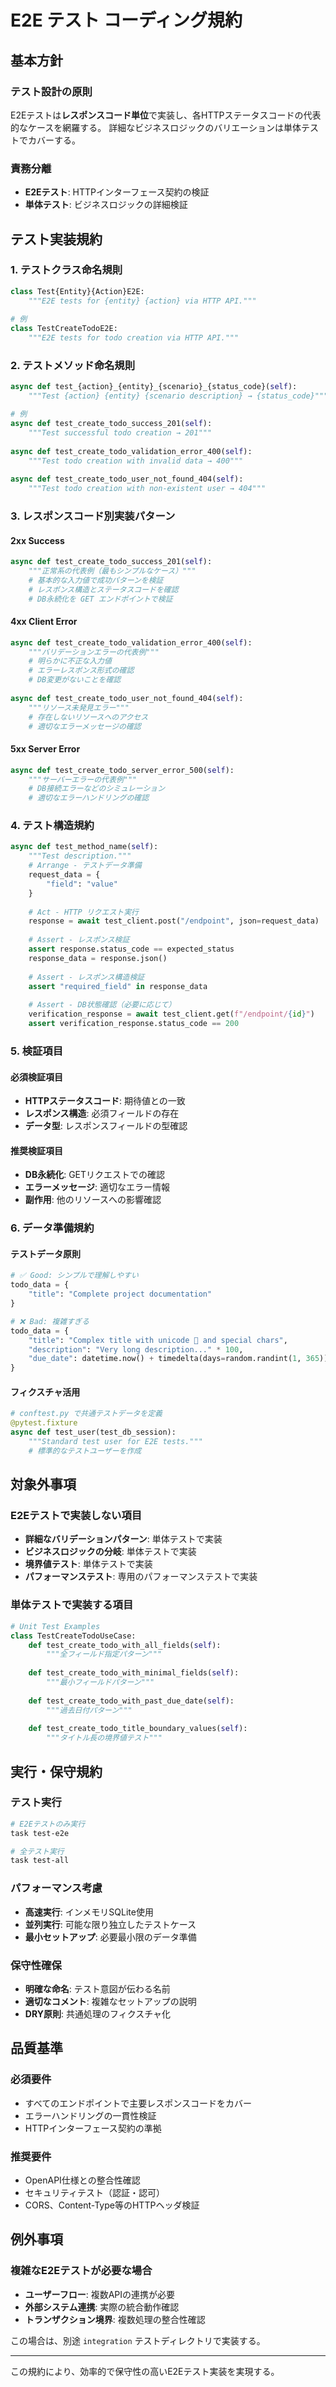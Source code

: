 # E2E テスト コーディング規約

## 基本方針

### テスト設計の原則
E2Eテストは**レスポンスコード単位**で実装し、各HTTPステータスコードの代表的なケースを網羅する。
詳細なビジネスロジックのバリエーションは単体テストでカバーする。

### 責務分離
- **E2Eテスト**: HTTPインターフェース契約の検証
- **単体テスト**: ビジネスロジックの詳細検証

## テスト実装規約

### 1. テストクラス命名規則

```python
class Test{Entity}{Action}E2E:
    """E2E tests for {entity} {action} via HTTP API."""
    
# 例
class TestCreateTodoE2E:
    """E2E tests for todo creation via HTTP API."""
```

### 2. テストメソッド命名規則

```python
async def test_{action}_{entity}_{scenario}_{status_code}(self):
    """Test {action} {entity} {scenario description} → {status_code}"""

# 例
async def test_create_todo_success_201(self):
    """Test successful todo creation → 201"""
    
async def test_create_todo_validation_error_400(self):
    """Test todo creation with invalid data → 400"""
    
async def test_create_todo_user_not_found_404(self):
    """Test todo creation with non-existent user → 404"""
```

### 3. レスポンスコード別実装パターン

#### 2xx Success
```python
async def test_create_todo_success_201(self):
    """正常系の代表例（最もシンプルなケース）"""
    # 基本的な入力値で成功パターンを検証
    # レスポンス構造とステータスコードを確認
    # DB永続化を GET エンドポイントで検証
```

#### 4xx Client Error
```python
async def test_create_todo_validation_error_400(self):
    """バリデーションエラーの代表例"""
    # 明らかに不正な入力値
    # エラーレスポンス形式の確認
    # DB変更がないことを確認
    
async def test_create_todo_user_not_found_404(self):
    """リソース未発見エラー"""
    # 存在しないリソースへのアクセス
    # 適切なエラーメッセージの確認
```

#### 5xx Server Error
```python
async def test_create_todo_server_error_500(self):
    """サーバーエラーの代表例"""
    # DB接続エラーなどのシミュレーション
    # 適切なエラーハンドリングの確認
```

### 4. テスト構造規約

```python
async def test_method_name(self):
    """Test description."""
    # Arrange - テストデータ準備
    request_data = {
        "field": "value"
    }
    
    # Act - HTTP リクエスト実行
    response = await test_client.post("/endpoint", json=request_data)
    
    # Assert - レスポンス検証
    assert response.status_code == expected_status
    response_data = response.json()
    
    # Assert - レスポンス構造検証
    assert "required_field" in response_data
    
    # Assert - DB状態確認（必要に応じて）
    verification_response = await test_client.get(f"/endpoint/{id}")
    assert verification_response.status_code == 200
```

### 5. 検証項目

#### 必須検証項目
- **HTTPステータスコード**: 期待値との一致
- **レスポンス構造**: 必須フィールドの存在
- **データ型**: レスポンスフィールドの型確認

#### 推奨検証項目
- **DB永続化**: GETリクエストでの確認
- **エラーメッセージ**: 適切なエラー情報
- **副作用**: 他のリソースへの影響確認

### 6. データ準備規約

#### テストデータ原則
```python
# ✅ Good: シンプルで理解しやすい
todo_data = {
    "title": "Complete project documentation"
}

# ❌ Bad: 複雑すぎる
todo_data = {
    "title": "Complex title with unicode 🚀 and special chars",
    "description": "Very long description..." * 100,
    "due_date": datetime.now() + timedelta(days=random.randint(1, 365))
}
```

#### フィクスチャ活用
```python
# conftest.py で共通テストデータを定義
@pytest.fixture
async def test_user(test_db_session):
    """Standard test user for E2E tests."""
    # 標準的なテストユーザーを作成
```

## 対象外事項

### E2Eテストで実装しない項目
- **詳細なバリデーションパターン**: 単体テストで実装
- **ビジネスロジックの分岐**: 単体テストで実装
- **境界値テスト**: 単体テストで実装
- **パフォーマンステスト**: 専用のパフォーマンステストで実装

### 単体テストで実装する項目
```python
# Unit Test Examples
class TestCreateTodoUseCase:
    def test_create_todo_with_all_fields(self):
        """全フィールド指定パターン"""
        
    def test_create_todo_with_minimal_fields(self):
        """最小フィールドパターン"""
        
    def test_create_todo_with_past_due_date(self):
        """過去日付パターン"""
        
    def test_create_todo_title_boundary_values(self):
        """タイトル長の境界値テスト"""
```

## 実行・保守規約

### テスト実行
```bash
# E2Eテストのみ実行
task test-e2e

# 全テスト実行
task test-all
```

### パフォーマンス考慮
- **高速実行**: インメモリSQLite使用
- **並列実行**: 可能な限り独立したテストケース
- **最小セットアップ**: 必要最小限のデータ準備

### 保守性確保
- **明確な命名**: テスト意図が伝わる名前
- **適切なコメント**: 複雑なセットアップの説明
- **DRY原則**: 共通処理のフィクスチャ化

## 品質基準

### 必須要件
- すべてのエンドポイントで主要レスポンスコードをカバー
- エラーハンドリングの一貫性検証
- HTTPインターフェース契約の準拠

### 推奨要件
- OpenAPI仕様との整合性確認
- セキュリティテスト（認証・認可）
- CORS、Content-Type等のHTTPヘッダ検証

## 例外事項

### 複雑なE2Eテストが必要な場合
- **ユーザーフロー**: 複数APIの連携が必要
- **外部システム連携**: 実際の統合動作確認
- **トランザクション境界**: 複数処理の整合性確認

この場合は、別途 `integration` テストディレクトリで実装する。

---

この規約により、効率的で保守性の高いE2Eテスト実装を実現する。